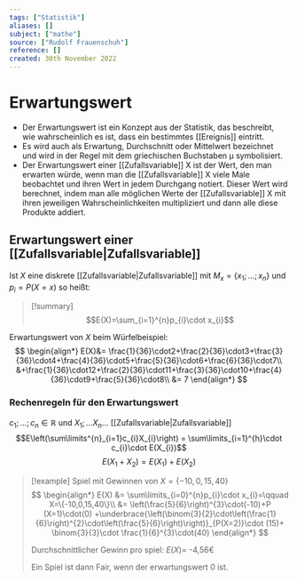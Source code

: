 ```yaml
---
tags: ["Statistik"]
aliases: []
subject: ["mathe"]
source: ["Rudolf Frauenschuh"]
reference: []
created: 30th November 2022
---
```


# Erwartungswert
- Der Erwartungswert ist ein Konzept aus der Statistik, das beschreibt, wie wahrscheinlich es ist, dass ein bestimmtes [[Ereignis]] eintritt.
- Es wird auch als Erwartung, Durchschnitt oder Mittelwert bezeichnet und wird in der Regel mit dem griechischen Buchstaben μ symbolisiert.
- Der Erwartungswert einer [[Zufallsvariable]] X ist der Wert, den man erwarten würde, wenn man die [[Zufallsvariable]] X viele Male beobachtet und ihren Wert in jedem Durchgang notiert. Dieser Wert wird berechnet, indem man alle möglichen Werte der [[Zufallsvariable]] X mit ihren jeweiligen Wahrscheinlichkeiten multipliziert und dann alle diese Produkte addiert.
## Erwartungswert einer [[Zufallsvariable|Zufallsvariable]]
Ist $X$ eine diskrete [[Zufallsvariable|Zufallsvariable]] mit $M_{x}=\{x_{1};\dots;x_{n}\}$ und $p_{i}=P(X=x)$ so heißt:

>[!summary] $$E(X)=\sum_{i=1}^{n}p_{i}\cdot x_{i}$$


Erwartungswert von $X$ beim Würfelbeispiel:
$$
\begin{align*}
E(X)&= \frac{1}{36}\cdot2+\frac{2}{36}\cdot3+\frac{3}{36}\cdot4+\frac{4}{36}\cdot5+\frac{5}{36}\cdot6+\frac{6}{36}\cdot7\\
&+\frac{1}{36}\cdot12+\frac{2}{36}\cdot11+\frac{3}{36}\cdot10+\frac{4}{36}\cdot9+\frac{5}{36}\cdot8\\
&= 7
\end{align*}
$$
### Rechenregeln für den Erwartungswert
$c_{1};\dots ;c_{n}\in \mathbb{R}$ und $X_{1}; \dots X_{n}\dots$ [[Zufallsvariable|Zufallsvariable]]
$$E\left(\sum\limits^{n}_{i=1}c_{i}X_{i}\right) = \sum\limits_{i=1}^{h}\cdot c_{i}\cdot E(X_{i})$$
$$E(X_{1}+X_{2})=E(X_{1})+E(X_{2})$$

> [!example] Spiel mit Gewinnen von $X=\{-10,0,15,40\}$
> $$
> \begin{align*}
> E(X) &= \sum\limits_{i=0}^{n}p_{i}\cdot x_{i}=\qquad X=\{-10,0,15,40\}\\
> &= \left(\frac{5}{6}\right)^{3}\cdot(-10)+P (X=1)\cdot(0) +\underbrace{\left(\binom{3}{2}\cdot\left(\frac{1}{6}\right)^{2}\cdot\left(\frac{5}{6}\right)\right)}_{P(X=2)}\cdot (15)+ \binom{3}{3}\cdot \frac{1}{6}^{3}\cdot(40)
> \end{align*}
> $$
> 
> Durchschnittlicher Gewinn pro spiel:
> $E(X)=$ -4,56€
> 
> Ein Spiel ist dann Fair, wenn der erwartungswert $0$ ist.
> 